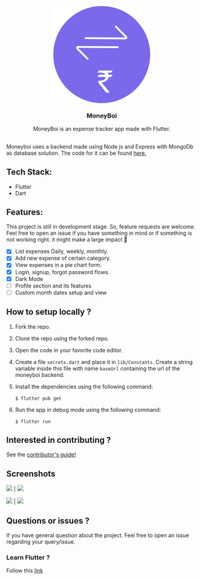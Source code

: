 <p align="center">
  
<img src="./Screenshots/MoneyBoi.png" width="256" height="256" align="center">

</p>
<h3 align="center">MoneyBoi</h3>

<p align="center">
  MoneyBoi is an expense tracker app made with Flutter.
</p>

##

<p>
  Moneyboi uses a backend made using Node js and Express with MongoDb as database solution. The code for it can be found <a href="https://github.com/srihariash999/moneyboi_backend">here.</a>
 </p>

## Tech Stack:

- Flutter
- Dart

## Features:

This project is still in development stage. So, feature requests are welcome. Feel free to open an issue if you have something in mind or if something is not working right. it might make a large impact 💓

- [x] List expenses Daily, weekly, monthly.
- [x] Add new expense of certain category.
- [x] View expenses in a pie chart form.
- [x] Login, signup, forgot password flows.
- [x] Dark Mode
- [ ] Profile section and its features
- [ ] Custom month dates setup and view

## How to setup locally ?

1. Fork the repo.

2. Clone the repo using the forked repo.

3. Open the code in your favorite code editor.

4. Create a file `secrets.dart` and place it in `lib/Constants`. Create a string variable inside this file with name `baseUrl` containing the url of the moneyboi backend.

5. Install the dependencies using the following command:

    ```
    $ flutter pub get
    ```

6. Run the app in debug mode using the following command:

    ```
    $ flutter run
    ```

## Interested in contributing ?

See the [contributor's guide!](contributing.md)

## Screenshots

<img src="./Screenshots/login.png" width="250"> | <img src="./Screenshots/home.png" width="250">

<img src="./Screenshots/expense.png" width="250"> | <img src="./Screenshots/chart.png" width="250">

## Questions or issues ?

If you have general question about the project. Feel free to open an issue regarding your query/issue.

### Learn Flutter ?

Follow this [link](https://flutter.dev/)
